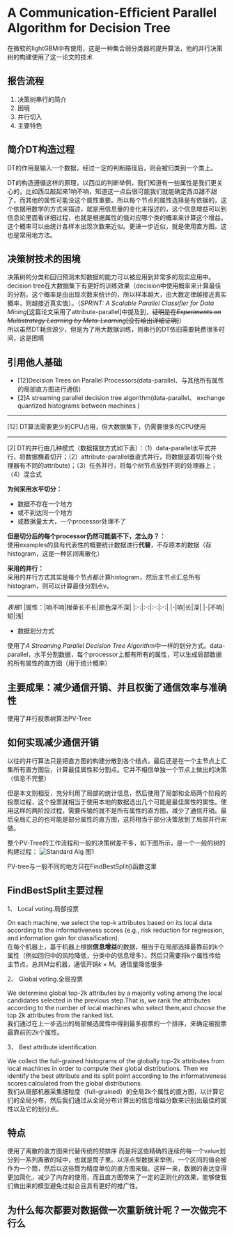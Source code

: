 # A Communication-Efﬁcient Parallel Algorithm for Decision Tree

在微软的lightGBM中有使用，这是一种集合弱分类器的提升算法，他的并行决策树的构建使用了这一论文的技术

## 报告流程

1. 决策树串行的简介
2. 困境
3. 并行切入
4. 主要特色

## 简介DT构造过程

DT的作用是输入一个数据，经过一定的判断路径后，则会被归类到一个类上。

DT的构造遵循这样的原理，以西瓜的判断举例，我们知道有一些属性是我们更关心的，比如西瓜敲起来1响不响，知道这一点后很可能我们就能确定西瓜甜不甜了，而其他的属性可能没这个属性重要。所以每个节点的属性选择是有依据的，这个依据用数学的方式来描述，就是用信息量的变化来描述的，这个信息增益可以到信息论里面看详细过程，也就是根据属性的值对应哪个类的概率来计算这个增益。这个概率可以由统计各样本出现次数来近似。更进一步近似，就是使用直方图。这也是常用地方法。

## 决策树技术的困境

决策树的分类和回归预测未知数据的能力可以被应用到非常多的现实应用中。  
decision tree在大数据集下有更好的训练效果（decision中使用概率来计算最佳的分割，这个概率是由出现次数来统计的，所以样本越大，由大数定律越接近真实概率，则越接近真实值）。（*SPRINT: A Scalable Parallel Classifier for Data Mining*[这篇论文采用了attribute-parallel]中提及到，~~证明是在*Experiments on Multistrategy Learning by Meta-Learning*[没有给出详细证明]~~）  
所以虽然DT耗资源少，但是为了用大数据训练，则串行的DT依旧需要耗费很多时间，这是困境

## 引用他人基础

- [12]Decision Trees on Parallel Processors(data-parallel、与其他所有属性的局部直方图进行通信)
- [2]A streaming parallel decision tree algorithm(data-parallel、 exchange quantized histograms between machines )

---
[12] DT算法需要更少的CPU占用，但大数据集下，仍需要很多的CPU使用

---
[2] DT的并行由几种模式（数据摆放方式如下表）：（1）data-parallel水平式并行，将数据横着切开；（2）attribute-parallel垂直式并行，将数据竖着切(每个处理器有不同的attribute)；（3）任务并行，将每个树节点放到不同的处理器上；（4）混合式  

**为何采用水平切分：**

- 数据不存在一个地方
- 或不到达同一个地方
- 或数据量太大，一个processor处理不了

**但是切分后的每个processor仍然可能装不下，怎么办？：**  
使用examples的具有代表性的概要统计数据进行**代替**，不存原本的数据（存histogram，这是一种区间离散化）

**采用的并行：**  
采用的并行方式其实是每个节点都计算histogram，然后主节点汇总所有histogram，则可以计算最佳分割点v。

---

*表格*1
|属性：|响不响|根蒂长不长|颜色深不深|
|:-:|:-:|:-:|:-:|
|-|响|长|深|
|-|不响|短|浅|

- 数据划分方式

使用了*A Streaming Parallel Decision Tree Algorithm*中一样的划分方式。data-parallel，水平分割数据，每个processor上都有所有的属性，可以生成局部数据的所有属性的直方图（用于统计概率）

## 主要成果：减少通信开销、并且权衡了通信效率与准确性

使用了并行投票树算法PV-Tree

## 如何实现减少通信开销

以往的并行算法只是把直方图的构建分散到各个结点，最后还是在一个主节点上汇集所有直方图后，计算最佳属性和分割点。它并不相信单独一个节点上做出的决策（信息不完整）

但是本文则相反，充分利用了局部的统计信息，然后使用了局部和全局两个阶段的投票过程，这个投票就相当于使用本地的数据选出几个可能是最佳属性的属性。使用这样的两阶段过程，需要传输的就不是所有属性的直方图，减少了通信开销。最后全局汇总的也可能是部分属性的直方图，这将相当于部分决策放到了局部并行来做。

整个PV-Tree的工作流程和一般的决策树差不多，如下图所示，是一个一般的树的构建过程：
![Standard Alg](./img/img2.PNG)
图1

PV-tree与一般不同的地方只在FindBestSplit()函数这里

## FindBestSplit主要过程

1、 Local voting.局部投票

On each machine, we select the top-k attributes based on its local data according to the informativeness scores (e.g., risk reduction for regression, and information gain for classiﬁcation).  
在每个机器上，基于机器上根据**信息增益**的数据，相当于在局部选择最靠前的k个属性（例如回归中的风险降低，分类中的信息增多）。然后只需要将k个属性传给主节点，总共M台机器，通信开销$k \times M$。通信量降低很多

2、 Global voting.全局投票

We determine global top-2k attributes by a majority voting among the local candidates selected in the previous step.That is, we rank the attributes according to the number of local machines who select them,and choose the top 2k attributes from the ranked list.  
我们通过在上一步选出的局部候选属性中得到最多投票的一个排序，来确定被投票最靠前的2k个属性。



3、 Best attribute identiﬁcation.

We collect the full-grained histograms of the globally top-2k attributes from local machines in order to compute their global distributions. Then we identify the best attribute and its split point according to the informativeness scores calculated from the global distributions.  
我们从局部机器采集细粒度（full-grained）的全局2k个属性的直方图，以计算它们的全局分布，然后我们通过从全局分布计算出的信息增益分数来识别出最佳的属性以及它的划分点。

## 特点

使用了离散的直方图来代替传统的预排序
而是将这些精确的连续的每一个value划分到一系列离散的域中，也就是筒子里。以浮点型数据来举例，一个区间的值会被作为一个筒，然后以这些筒为精度单位的直方图来做。这样一来，数据的表达变得更加简化，减少了内存的使用，而且直方图带来了一定的正则化的效果，能够使我们做出来的模型避免过拟合且具有更好的推广性。



## 为什么每次都要对数据做一次重新统计呢？一次做完不行么